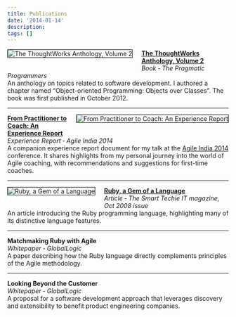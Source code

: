 ```yaml
---
title: Publications
date: '2014-01-14'
description:
tags: []
---
```


<a href="http://pragprog.com/book/twa2/the-thoughtworks-anthology-volume-2"><img alt="The ThoughtWorks Anthology, Volume 2" src="{{urls.media}}/images/publications/thoughtworks-anthology-vol-2.jpg" style="border: 1px solid black; float:left; margin: 0px 20px 20px 0px; width: auto"></a>

**[The ThoughtWorks Anthology, Volume 2][TWA2]**<br>
*Book &dash; The Pragmatic Programmers*<br>
An anthology on topics related to software development. I authored a chapter named “Object-oriented Programming: Objects over Classes”. The book was first published in October 2012.

[TWA2]:http://pragprog.com/book/twa2/the-thoughtworks-anthology-volume-2
------

<a href="{{urls.media}}/docs/publications/16_From_Practitioner_to_Coach_Aman_King_2014.pdf"><img alt="From Practitioner to Coach: An Experience Report" src="{{urls.media}}/images/publications/from-practitioner-to-coach.png" style="border: 1px solid black; float:right; margin: 0px 0px 20px 20px; width: auto"></a>

**[From Practitioner to Coach: An Experience Report][P2C]**<br>
*Experience Report &dash; Agile India 2014*<br>
A companion experience report document for my talk at the [Agile India 2014][] conference. It shares highlights from my personal journey into the world of Agile coaching, with recommendations and suggestions for first-time coaches.

[P2C]:{{urls.media}}/docs/publications/16_From_Practitioner_to_Coach_Aman_King_2014.pdf
[Agile India 2014]:/agile-india-2014
------

<a href="{{urls.media}}/docs/publications/RubyAGemOfALanguageByAmanKing.pdf"><img alt="Ruby, a Gem of a Language" src="{{urls.media}}/images/publications/RubyAGemOfALanguageByAmanKing.png" style="border: 1px solid black; float:left; margin: 0px 20px 20px 0px; width: auto"></a>

**[Ruby, a Gem of a Language][RubyArticle]**<br>
*Article &dash; The Smart Techie IT magazine, Oct 2008 issue*<br>
An article introducing the Ruby programming language, highlighting many of its distinctive language features.

[RubyArticle]:{{urls.media}}/docs/publications/RubyAGemOfALanguageByAmanKing.pdf
------

**Matchmaking Ruby with Agile**<br>
*Whitepaper &dash; GlobalLogic*<br>
A paper describing how the Ruby language directly complements principles of the Agile methodology.

------

**Looking Beyond the Customer**<br>
*Whitepaper &dash; GlobalLogic*<br>
A proposal for a software development approach that leverages discovery and extensibility to benefit product engineering companies.
